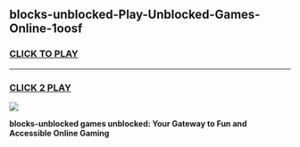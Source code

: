 
## blocks-unblocked-Play-Unblocked-Games-Online-1oosf
<h3>
<a href="https://premium76.site?title=blocks-unblocked&ref=25A">CLICK TO PLAY</a></h3>
<hr>

<h3>
<a href="https://premium76.site?title=blocks-unblocked&ref=25A">CLICK 2 PLAY</a>
  
</h3>

<a href="https://premium76.site?title=blocks-unblocked&ref=25A"><img src="https://clearcache.store/games.png"></a>


**blocks-unblocked games unblocked: Your Gateway to Fun and Accessible Online Gaming**
